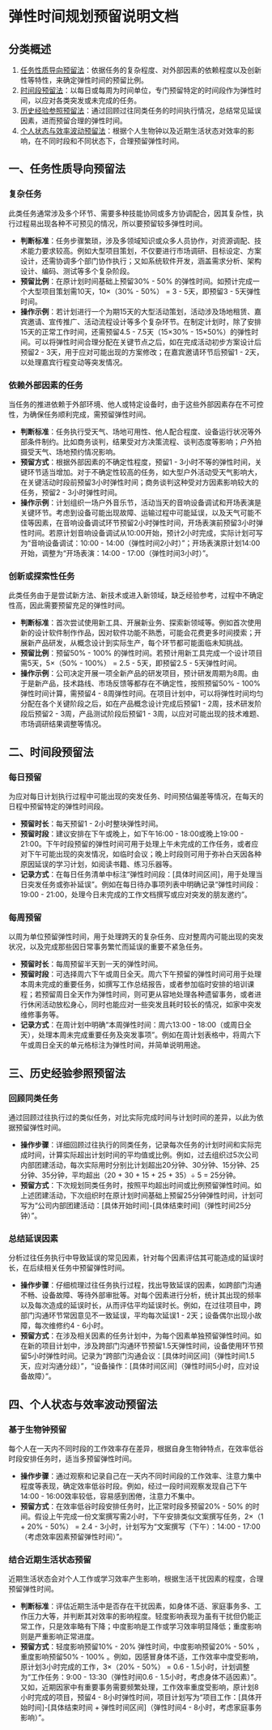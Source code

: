 # 弹性时间规划预留说明文档

## 分类概述
1. [任务性质导向预留法](#一、任务性质导向预留法)：依据任务的复杂程度、对外部因素的依赖程度以及创新性等特性，来确定弹性时间的预留比例。
2. [时间段预留法](#二、时间段预留法)：以每日或每周为时间单位，专门预留特定的时间段作为弹性时间，以应对各类突发或未完成的任务。
3. [历史经验参照预留法](#三、历史经验参照预留法)：通过回顾过往同类任务的时间执行情况，总结常见延误因素，进而预留合理的弹性时间。
4. [个人状态与效率波动预留法](#四、个人状态与效率波动预留法)：根据个人生物钟以及近期生活状态对效率的影响，在不同时段和不同状态下，合理预留弹性时间。

## 一、任务性质导向预留法
### 复杂任务
此类任务通常涉及多个环节、需要多种技能协同或多方协调配合，因其复杂性，执行过程易出现各种不可预见的情况，所以要预留较多弹性时间。
 - **判断标准**：任务步骤繁琐，涉及多领域知识或众多人员协作，对资源调配、技术能力要求较高。例如大型项目策划，不仅要进行市场调研、目标设定、方案设计，还需协调多个部门协作执行；又如系统软件开发，涵盖需求分析、架构设计、编码、测试等多个复杂阶段。
 - **预留比例**：在原计划时间基础上预留30% - 50% 的弹性时间。如预计完成一个大型项目策划需10天，10×（30% - 50%） = 3 - 5天，即预留3 - 5天弹性时间。
 - **操作示例**：若计划进行一个为期15天的大型活动策划，活动涉及场地租赁、嘉宾邀请、宣传推广、活动流程设计等多个复杂环节。在制定计划时，除了安排15天的正常工作时间，还需预留4.5 - 7.5天（15×30% - 15×50%）的弹性时间。可以将弹性时间合理分配在关键节点之后，如在完成活动初步方案设计后预留2 - 3天，用于应对可能出现的方案修改；在嘉宾邀请环节后预留1 - 2天，以处理嘉宾行程变动等突发情况。

### 依赖外部因素的任务
当任务的推进依赖于外部环境、他人或特定设备时，由于这些外部因素存在不可控性，为确保任务顺利完成，需预留弹性时间。
 - **判断标准**：任务执行受天气、场地可用性、他人配合程度、设备运行状况等外部条件制约。比如商务谈判，结果受对方决策流程、谈判态度等影响；户外拍摄受天气、场地预约情况影响。
 - **预留方式**：根据外部因素的不确定性程度，预留1 - 3小时不等的弹性时间，关键环节适当增加。对于不确定性较高的任务，如大型户外活动受天气影响大，在关键活动时段前预留3小时弹性时间；商务谈判这种受对方因素影响较大的任务，预留2 - 3小时弹性时间。
 - **操作示例**：计划组织一场户外音乐节，活动当天的音响设备调试和开场表演是关键环节。考虑到设备可能出现故障、运输过程中可能延误，以及天气可能不佳等因素，在音响设备调试环节预留2小时弹性时间，开场表演前预留3小时弹性时间。若原计划音响设备调试从10:00开始，预计2小时完成，实际计划可写为“音响设备调试：10:00 - 14:00（弹性时间2小时）”；开场表演原计划14:00开始，调整为“开场表演：14:00 - 17:00（弹性时间3小时）”。

### 创新或探索性任务
此类任务由于是尝试新方法、新技术或进入新领域，缺乏经验参考，过程中不确定性高，因此需要预留充足的弹性时间。
 - **判断标准**：首次尝试使用新工具、开展新业务、探索新领域等。例如首次使用新的设计软件制作作品，因对软件功能不熟悉，可能会花费更多时间摸索；开展新产品研发，从概念设计到实际生产，每个环节都可能面临未知挑战。
 - **预留比例**：预留50% - 100% 的弹性时间。若预计用新工具完成一个设计项目需5天，5×（50% - 100%） = 2.5 - 5天，即预留2.5 - 5天弹性时间。
 - **操作示例**：公司决定开展一项全新产品的研发项目，预计研发周期为8周。由于是新产品，技术路线、市场反馈等都存在不确定性，按照预留50% - 100%弹性时间计算，需预留4 - 8周弹性时间。在项目计划中，可以将弹性时间均匀分配在各个关键阶段之后，如在产品概念设计完成后预留1 - 2周，技术研发阶段后预留2 - 3周，产品测试阶段后预留1 - 3周，以应对可能出现的技术难题、市场调研结果调整等情况。

## 二、时间段预留法
### 每日预留
为应对每日计划执行过程中可能出现的突发任务、时间预估偏差等情况，在每天的日程中预留特定的弹性时间段。
 - **预留时长**：每天预留1 - 2小时整块弹性时间。
 - **预留时段**：建议安排在下午或晚上，如下午16:00 - 18:00或晚上19:00 - 21:00。下午时段预留的弹性时间可用于处理上午未完成的工作任务，或者应对下午可能出现的突发情况，如临时会议；晚上时段则可用于弥补白天因各种原因延误的学习计划，如阅读书籍、练习乐器等。
 - **记录方式**：在每日任务清单中标注“弹性时间段：[具体时间区间]，用于处理当日突发任务或弥补延误”。例如在每日待办事项列表中明确记录“弹性时间段：19:00 - 21:00，处理今日未完成的工作文档撰写或应对突发的朋友邀约”。

### 每周预留
以周为单位预留弹性时间，用于处理跨天的复杂任务、应对整周内可能出现的突发状况，以及完成那些因日常事务繁忙而延误的重要不紧急任务。
 - **预留时长**：每周预留半天到一天的弹性时间。
 - **预留时段**：可选择周六下午或周日全天。周六下午预留的弹性时间可用于处理本周未完成的重要任务，如撰写工作总结报告，或者参加临时安排的培训课程；若预留周日全天作为弹性时间，则可更从容地处理各种遗留事务，或者进行休闲活动放松身心，同时也能应对一些突发且耗时较长的情况，如家中突发维修事务等。
 - **记录方式**：在周计划中明确“本周弹性时间：周六13:00 - 18:00（或周日全天），处理本周未完成重要任务及突发事项”。例如在周计划表格中，将周六下午或周日全天的单元格标注为弹性时间，并简单说明用途。

## 三、历史经验参照预留法
### 回顾同类任务
通过回顾过往执行过的类似任务，对比实际完成时间与计划时间的差异，以此为依据预留弹性时间。
 - **操作步骤**：详细回顾过往执行的同类任务，记录每次任务的计划时间和实际完成时间，计算实际超出计划时间的平均值或比例。例如，过去组织过5次公司内部团建活动，每次实际用时分别比计划超出20分钟、30分钟、15分钟、25分钟、35分钟，平均超出（20 + 30 + 15 + 25 + 35）÷ 5 = 25分钟。
 - **预留方式**：下次规划同类任务时，按照平均超出时间或比例预留弹性时间。如上述团建活动，下次组织时在原计划时间基础上预留25分钟弹性时间，计划可写为“公司内部团建活动：[具体开始时间]-[具体结束时间]（弹性时间25分钟）”。

### 总结延误因素
分析过往任务执行中导致延误的常见因素，针对每个因素评估其可能造成的延误时长，在后续相关任务中预留弹性时间。
 - **操作步骤**：仔细梳理过往任务执行过程，找出导致延误的因素，如跨部门沟通不畅、设备故障、等待外部审批等。对每个因素进行分析，统计其出现的频率以及每次造成的延误时长，从而评估平均延误时长。例如，在过往项目中，跨部门沟通环节常因意见不一致延误，平均每次延误1 - 2天；设备偶尔出现小故障，每次维修约4 - 6小时。
 - **预留方式**：在涉及相关因素的任务计划中，为每个因素单独预留弹性时间。如在新的项目计划中，涉及跨部门沟通环节预留1.5天弹性时间，设备使用环节预留5小时弹性时间。记录为“跨部门沟通会议：[具体时间区间]（弹性时间1.5天，应对沟通分歧）”，“设备操作：[具体时间区间]（弹性时间5小时，应对设备故障）”。

## 四、个人状态与效率波动预留法
### 基于生物钟预留
每个人在一天内不同时段的工作效率存在差异，根据自身生物钟特点，在效率低谷时段安排任务时，适当多预留弹性时间。
 - **操作步骤**：通过观察和记录自己在一天内不同时间段的工作效率、注意力集中程度等表现，确定效率低谷时段。例如，经过一段时间观察发现自己下午14:00 - 16:00效率较低，容易感到困倦，注意力不集中。
 - **预留方式**：在效率低谷时段安排任务时，比正常时段多预留20% - 50% 的时间。假设上午完成一份文案撰写需2小时，下午安排类似文案撰写任务，2×（1 + 20% - 50%） = 2.4 - 3小时，计划写为“文案撰写（下午）：14:00 - 17:00（考虑效率因素预留弹性时间）”。

### 结合近期生活状态预留
近期生活状态会对个人工作或学习效率产生影响，根据生活干扰因素的程度，合理预留弹性时间。
 - **判断标准**：评估近期生活中是否存在干扰因素，如身体不适、家庭事务多、工作压力大等，并判断其对效率的影响程度。轻度影响表现为虽有干扰但仍能正常工作，只是效率略有下降；中度影响是工作或学习效率明显降低；重度影响则是严重影响正常进度。
 - **预留方式**：轻度影响预留10% - 20% 弹性时间，中度影响预留20% - 50% ，重度影响预留50% - 100% 。例如，因感冒身体不适，工作效率中度受影响，原计划3小时完成的工作，3×（20% - 50%） = 0.6 - 1.5小时，计划调整为“工作任务：9:00 - 13:30（弹性时间0.6 - 1.5小时，考虑身体不适因素）”。又如，近期因家中有重要事务需要频繁处理，工作效率重度受影响，原计划8小时完成的项目，预留4 - 8小时弹性时间，项目计划写为“项目工作：[具体开始时间]-[具体结束时间 + 弹性时间区间]（弹性时间4 - 8小时，考虑家庭事务影响）”。 